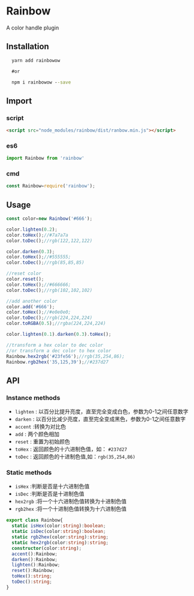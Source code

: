 # Rainbow

A color handle plugin

## Installation

```cmd
  yarn add rainbowow

  #or

  npm i rainbowow --save
```

## Import

### script

```html
<script src="node_modules/rainbow/dist/ranbow.min.js"></script>
```

### es6
```js
import Rainbow from 'rainbow'

```

### cmd

```js
const Rainbow=require('rainbow');
```

## Usage

```js
const color=new Rainbow('#666');

color.lighten(0.2);
color.toHex();//#7a7a7a
color.toDec();//rgb(122,122,122)

color.darken(0.3);
color.toHex();//#555555;
color.toDec();//rgb(85,85,85)

//reset color
color.reset();
color.toHex();//#666666;
color.toDec();//rgb(102,102,102)

//add another color
color.add('#666');
color.toHex();//#e0e0e0;
color.toDec();//rgb(224,224,224)
color.toRGBA(0.5);//rgba(224,224,224)

color.lighten(0.1).darken(0.3).toHex();

//transform a hex color to dec color
//or transform a dec color to hex color
Rainbow.hex2rgb('#23fe56');//rgb(35,254,86);
Rainbow.rgb2hex('35,125,39');//#237d27
```

## API

### Instance methods

* `lighten` : 以百分比提升亮度，直至完全变成白色，参数为0-1之间任意数字
* `darken` : 以百分比减少亮度，直至完全变成黑色，参数为0-1之间任意数字
* `accent` :转换为对比色
* `add` : 两个颜色相加
* `reset` : 重置为初始颜色
* `toHex` : 返回颜色的十六进制色值，如： `#237d27`
* `toDec` : 返回颜色的十进制色值,如：`rgb(35,254,86)`

### Static methods

* `isHex` :判断是否是十六进制色值
* `isDec` :判断是否是十进制色值
* `hex2rgb` :将一个十六进制色值转换为十进制色值
* `rgb2hex` :将一个十进制色值转换为十六进制色值

```ts
export class Rainbow{
  static isHex(color:string):boolean;
  static isDec(color:string):boolean;
  static rgb2hex(color:string):string;
  static hex2rgb(color:string):string;
  constructor(color:string);
  accent():Rainbow;
  darken():Rainbow;
  lighten():Rainbow;
  reset():Rainbow;
  toHex():string;
  toDec():string;
}
```

